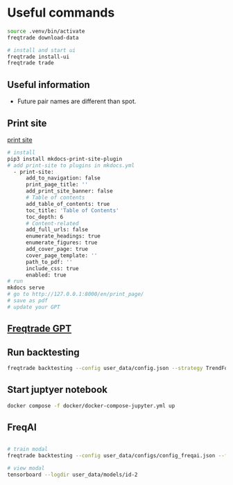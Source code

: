 # Useful commands

```sh
source .venv/bin/activate
freqtrade download-data

# install and start ui
freqtrade install-ui
freqtrade trade
```

## Useful information

- Future pair names are different than spot.

## Print site

[print site](https://timvink.github.io/mkdocs-print-site-plugin/print_page.html)

```sh
# install
pip3 install mkdocs-print-site-plugin
# add print-site to plugins in mkdocs.yml
  - print-site:
      add_to_navigation: false
      print_page_title: ''
      add_print_site_banner: false
      # Table of contents
      add_table_of_contents: true
      toc_title: 'Table of Contents'
      toc_depth: 6
      # Content-related
      add_full_urls: false
      enumerate_headings: true
      enumerate_figures: true
      add_cover_page: true
      cover_page_template: ''
      path_to_pdf: ''
      include_css: true
      enabled: true
# run
mkdocs serve
# go to http://127.0.0.1:8000/en/print_page/
# save as pdf
# update your GPT
```

## [Freqtrade GPT](https://chatgpt.com/g/g-JfyoeJta0-freqtrade-advisor)

## Run backtesting

```sh
freqtrade backtesting --config user_data/config.json --strategy TrendFollowingStrategy
```

## Start juptyer notebook

```sh
docker compose -f docker/docker-compose-jupyter.yml up
```

## FreqAI

```sh

# train modal
freqtrade backtesting --config user_data/configs/config_freqai.json --freqaimodel LightGBMRegressor  --strategy FreqaiExampleStrategy --timerange 20240601-20241201

# view modal
tensorboard --logdir user_data/models/id-2
```
